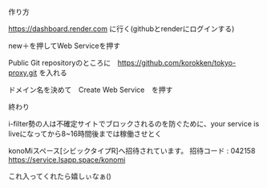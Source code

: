 作り方





https://dashboard.render.com
に行く(githubとrenderにログインする)






new＋を押してWeb Serviceを押す






Public Git repositoryのところに　https://github.com/korokken/tokyo-proxy.git
を入れる






ドメイン名を決めて　Create Web Service　を押す






終わり



i-filter勢の人は不確定サイトでブロックされるのを防ぐために、your service is liveになってから8~16時間後までは稼働させとく






konoMiスペース[シビックタイプR]へ招待されています。
招待コード : 042158
https://service.lsapp.space/konomi





これ入ってくれたら嬉しぃなぁ()

